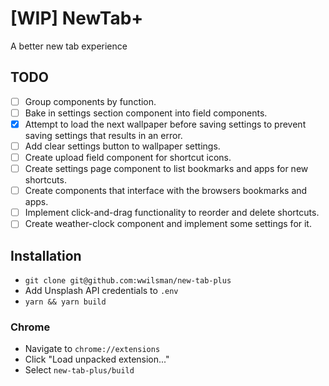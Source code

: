 # [WIP] NewTab+

A better new tab experience

## TODO

- [ ] Group components by function.
- [ ] Bake in settings section component into field components.
- [x] Attempt to load the next wallpaper before saving settings to prevent
  saving settings that results in an error.
- [ ] Add clear settings button to wallpaper settings.
- [ ] Create upload field component for shortcut icons.
- [ ] Create settings page component to list bookmarks and apps for new shortcuts.
- [ ] Create components that interface with the browsers bookmarks and apps.
- [ ] Implement click-and-drag functionality to reorder and delete shortcuts.
- [ ] Create weather-clock component and implement some settings for it.

## Installation

- `git clone git@github.com:wwilsman/new-tab-plus`
- Add Unsplash API credentials to `.env`
- `yarn && yarn build`

### Chrome

- Navigate to `chrome://extensions`
- Click "Load unpacked extension..."
- Select `new-tab-plus/build`
